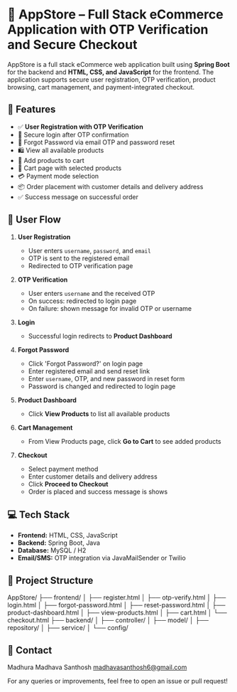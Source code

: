 # 🛒 AppStore – Full Stack eCommerce Application with OTP Verification and Secure Checkout

AppStore is a full stack eCommerce web application built using **Spring Boot** for the backend and **HTML, CSS, and JavaScript** for the frontend. The application supports secure user registration, OTP verification, product browsing, cart management, and payment-integrated checkout.


## 🚀 Features

- ✅ **User Registration with OTP Verification**
- 🔐 Secure login after OTP confirmation
- 🔄 Forgot Password via email OTP and password reset
- 🛍️ View all available products
- 🛒 Add products to cart
- 🧾 Cart page with selected products
- 💳 Payment mode selection
- 📦 Order placement with customer details and delivery address
- ✅ Success message on successful order

## 🔄 User Flow

1. **User Registration**
   - User enters `username`, `password`, and `email`
   - OTP is sent to the registered email
   - Redirected to OTP verification page

2. **OTP Verification**
   - User enters `username` and the received OTP
   - On success: redirected to login page
   - On failure: shown message for invalid OTP or username

3. **Login**
   - Successful login redirects to **Product Dashboard**

4. **Forgot Password**
   - Click 'Forgot Password?' on login page
   - Enter registered email and send reset link
   - Enter `username`, OTP, and new password in reset form
   - Password is changed and redirected to login page

5. **Product Dashboard**
   - Click **View Products** to list all available products

6. **Cart Management**
   - From View Products page, click **Go to Cart** to see added products

7. **Checkout**
   - Select payment method
   - Enter customer details and delivery address
   - Click **Proceed to Checkout**
   - Order is placed and success message is shows

## 💻 Tech Stack

- **Frontend:** HTML, CSS, JavaScript
- **Backend:** Spring Boot, Java
- **Database:** MySQL / H2
- **Email/SMS:** OTP integration via JavaMailSender or Twilio

## 📂 Project Structure

AppStore/
├── frontend/
│ ├── register.html
│ ├── otp-verify.html
│ ├── login.html
│ ├── forgot-password.html
│ ├── reset-password.html
│ ├── product-dashboard.html
│ ├── view-products.html
│ ├── cart.html
│ └── checkout.html
├── backend/
│ ├── controller/
│ ├── model/
│ ├── repository/
│ ├── service/
│ └── config/

## 📧 Contact

Madhura Madhava Santhosh 
madhavasanthosh6@gmail.com

For any queries or improvements, feel free to open an issue or pull request!
